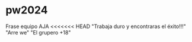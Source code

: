 # pw2024

Frase equipo AJA
<<<<<<< HEAD
"Trabaja duro y encontraras el éxito!!!"
"Arre we"
"El grupero +18"
